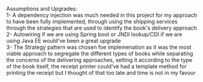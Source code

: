 Assumptions and Upgrades:  
1- A dependency injection was much needed in this project for my approach to have been fully implemented, through using the shipping services through the strategies that are used to identify the book's delivery approach  
2- Autowiring if we are using Spring boot or JNDI lookup/CDI if we are using Java EE would've been a great upgrade  
3- The Strategy pattern was chosen foe implemenation as it was the most viable approach to segregate the different types of books while separating the concerns of the delivering approaches, setting it 
according to the type of the book itself, the receipt printer could've had a template method for printing the receipt but I thought of that too late and time is not in my favour  
